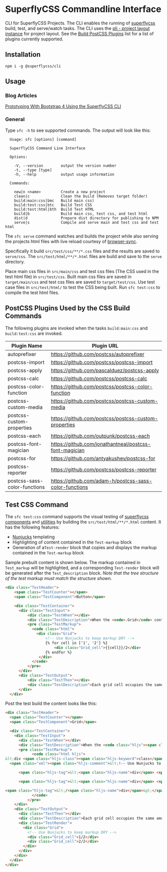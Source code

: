 # SuperflyCSS Commandline Interface

CLI for SuperflyCSS Projects.  The CLI enables the running of [superflycss](https://github.com/superflycss) build, test, and serve/watch tasks.  The CLI uses the [pli - project layout instance](https://github.com/superflycss/pli) for project layout.  See the [Build PostCSS Plugins](https://github.com/superflycss/clid#plugins) list for a list of plugins currently supported.

## Installation

`npm i -g @superflycss/cli`

## Usage

### Blog Articles

[Prototyping With Bootstrap 4 Using the SuperflyCSS CLI](https://medium.com/@ole.ersoy/prototyping-with-bootstrap-4-using-the-superflycss-cli-a40ec24237c2)


### General

Type `sfc -h` to see supported commands.  The output will look like this:

``` console
  Usage: sfc [options] [command]

  SuperflyCSS Command Line Interface

  Options:

    -V, --version        output the version number
    -t, --type [type]    
    -h, --help           output usage information

  Commands:

    new|n <name>         Create a new project
    clean|c              Clean the build (Removes target folder)
    build:main:css|bmc   Build main css)
    build:test:css|btc   Build Test CSS
    build:test:html|bth  Build Test HTML
    build|b              Build main css, test css, and test html
    dist|d               Prepare dist directory for publishing to NPM
    serve|s              Compile and serve main and test css and test html

```

The `sfc serve` command watches and builds the project while also serving the projects html files with live reload courtesy of [browser-sync](https://browsersync.io/).

Specifically it build `src/test/css/**/*.css` files and the results are saved to `serve/css`.  The `src/test/html/**/*.html` files are build and save to the `serve` directory.

Place main css files in `src/main/css` and test css files (The CSS used in the test html file) in `src/test/css`.  Built main css files are saved in `target/main/css` and test css files are saved to `target/test/css`.  Use test case files in `src/test/html/` to test the CSS being built.  Run `sfc test:css` to compile the test html files.


## PostCSS Plugins Used by the CSS Build Commands

The following plugins are invoked when the tasks `build:main:css` and `build:test:css` are invoked.


| Plugin Name                  | Plugin URL                                             |
|------------------------------|--------------------------------------------------------|
| autoprefixer                 | https://github.com/postcss/autoprefixer                |
| postcss-import               | https://github.com/postcss/postcss-import              |
| postcss-apply                | https://github.com/pascalduez/postcss-apply            |
| postcss-calc                 | https://github.com/postcss/postcss-calc                |
| postcss-color-function       | https://github.com/postcss/postcss-color-function      |
| postcss-custom-media         | https://github.com/postcss/postcss-custom-media        |
| postcss-custom-properties    | https://github.com/postcss/postcss-custom-properties   |
| postcss-each                 | https://github.com/outpunk/postcss-each                |
| postcss-font-magician        | https://github.com/jonathantneal/postcss-font-magician |
| postcss-for                  | https://github.com/antyakushev/postcss-for             |
| postcss-reporter             | https://github.com/postcss/postcss-reporter            |
| postcss-sass-color-functions | https://github.com/adam-h/postcss-sass-color-functions |

## Test CSS Command

The `sfc test:css` command supports the visual testing of [superflycss](https://github.com/superflycss/superflycss) [components](https://github.com/superflycss?utf8=%E2%9C%93&q=components&type=&language=) and [utilities](https://github.com/superflycss?utf8=%E2%9C%93&q=utilities&type=&language=) by building the `src/test/html/**/*.html` content.  It has the following features:
- [Nunjucks](https://mozilla.github.io/nunjucks/) templating
- Highlighting of content contained in the `Test-markup` block
- Generation of a`Test-render` block that copies and displays the markup contained in the `Test-markup` block

Sample prebuilt content is shown below.  The markup contained in `Test_markup` will be highlighted, and a corresponding `Test-render` block will be generated after the `Test_description` block.  <em>Note that the tree structure of the test markup must match the structure shown.</em>

```html
<div class="TestHeader">
    <span class="TestCounter"></span>
    <span class="TestComponent">Button</span>

    <div class="TestContainer">
      <div class="TestInput">
          <div class="TestWhen"></div>
          <div class="TestDescription">When the <code>.Grid</code> container holds 2 <code>.Grid-cell</code> instances.</div>
          <pre class="TestMarkup">
            <code class="html">
              <div class="Grid">
                  <!-- Use Nunjucks to keep markup DRY -->
                  {% for cell in ['1', '2'] %}
                      <div class="Grid_cell">{{cell}}/2</div>
                  {% endfor %}
               </div>
            </code>
          </pre>
      </div>
      <div class="TestOutput">
          <div class="TestThen"></div>
          <div class="TestDescription">Each grid cell occupies the same amount of space witin the grid container row.</div>
      </div>
  </div>
```
Post the test build the content looks like this:

```html
<div class="TestHeader">
  <span class="TestCounter"></span>
  <span class="TestComponent">Grid</span>

  <div class="TestContainer">
    <div class="TestInput">
      <div class="TestWhen"></div>
      <div class="TestDescription">When the <code class="hljs"><span class="hljs-title">.Grid</span></code> container holds 2 <code class="hljs"><span class="hljs-title">.Grid-cell</span></code> instances.</div>
      <pre class="TestMarkup">
            <code class="html hljs">
&lt;div <span class="hljs-class"><span class="hljs-keyword">class</span></span>=<span class="hljs-string">"Grid"</span>&gt;
  <span class="xml"><span class="hljs-comment">&lt;!-- Use Nunjucks to keep markup DRY --&gt;</span>

      <span class="hljs-tag">&lt;<span class="hljs-name">div</span> <span class="hljs-attr">class</span>=<span class="hljs-string">"Grid_cell"</span>&gt;</span>1/2<span class="hljs-tag">&lt;/<span class="hljs-name">div</span>&gt;</span>

      <span class="hljs-tag">&lt;<span class="hljs-name">div</span> <span class="hljs-attr">class</span>=<span class="hljs-string">"Grid_cell"</span>&gt;</span>2/2<span class="hljs-tag">&lt;/<span class="hljs-name">div</span>&gt;</span>

<span class="hljs-tag">&lt;/<span class="hljs-name">div</span>&gt;</span></span>
            </code>
          </pre>
    </div>
    <div class="TestOutput">
      <div class="TestThen"></div>
      <div class="TestDescription">Each grid cell occupies the same amount of space witin the grid container row.</div>
      <div class="TestRender">
        <div class="Grid">
          <!-- Use Nunjucks to keep markup DRY -->
          <div class="Grid_cell">1/2</div>
          <div class="Grid_cell">2/2</div>
        </div>
      </div>
    </div>
  </div>
</div>
```
